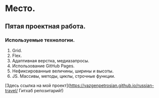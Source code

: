 # Место.

## Пятая проектная работа.

### Используемые технологии.

1. Grid.
2. Flex.
3. Адаптивная верстка, медиазапросы.
4. Использование GitHub Pages.
5. Нефиксированные величины, ширины и высоты.
6. JS. Массивы, методы, циклы, строчные функции.

[Здесь ссылка на мой проект](https://vazgenpetrosian.github.io/russian-travel/ Гитхаб репозитарий!)
